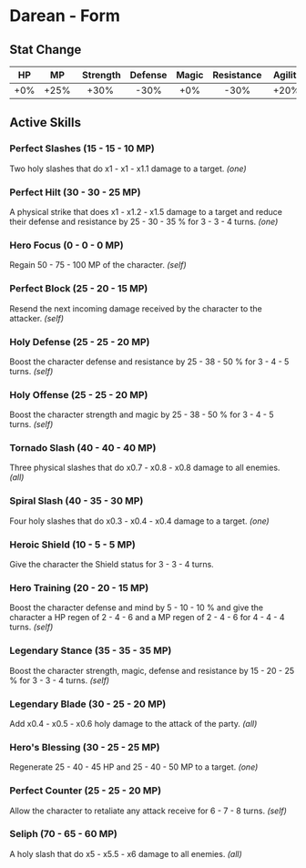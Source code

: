 # Darean - Form

## Stat Change

| HP  | MP   | Strength | Defense | Magic | Resistance | Agility | Accuracy | Crit
|:---:|:----:|:--------:|:-------:|:-----:|:----------:|:-------:|:--------:|:----:
| +0% | +25% | +30%     | -30%    | +0%   | -30%       | +20%    | +0       | +10

## Active Skills

### Perfect Slashes (15 - 15 - 10 MP)

Two holy slashes that do x1 - x1 - x1.1 damage to a target. *(one)*

### Perfect Hilt (30 - 30 - 25 MP)

A physical strike that does x1 - x1.2 - x1.5 damage to a target and reduce their defense and resistance by 25 - 30 - 35 % for 3 - 3 - 4 turns. *(one)*

### Hero Focus (0 - 0 - 0 MP)

Regain 50 - 75 - 100 MP of the character. *(self)*

### Perfect Block (25 - 20 - 15 MP)

Resend the next incoming damage received by the character to the attacker. *(self)*

### Holy Defense (25 - 25 - 20 MP)

Boost the character defense and resistance by 25 - 38 - 50 % for 3 - 4 - 5 turns. *(self)*

### Holy Offense (25 - 25 - 20 MP)

Boost the character strength and magic by 25 - 38 - 50 % for 3 - 4 - 5 turns. *(self)*

### Tornado Slash (40 - 40 - 40 MP)

Three physical slashes that do x0.7 - x0.8 - x0.8 damage to all enemies. *(all)*

### Spiral Slash (40 - 35 - 30 MP)

Four holy slashes that do x0.3 - x0.4 - x0.4 damage to a target. *(one)*

### Heroic Shield (10 - 5 - 5 MP)

Give the character the Shield status for 3 - 3 - 4 turns.

### Hero Training (20 - 20 - 15 MP)

Boost the character defense and mind by 5 - 10 - 10 % and give the character a HP regen of 2 - 4 - 6 and a MP regen of 2 - 4 - 6 for 4 - 4 - 4 turns. *(self)*

### Legendary Stance (35 - 35 - 35 MP)

Boost the character strength, magic, defense and resistance by 15 - 20 - 25 % for 3 - 3 - 4 turns. *(self)*

### Legendary Blade (30 - 25 - 20 MP)

Add x0.4 - x0.5 - x0.6 holy damage to the attack of the party. *(all)*

### Hero's Blessing (30 - 25 - 25 MP)

Regenerate 25 - 40 - 45 HP and 25 - 40 - 50 MP to a target. *(one)*

### Perfect Counter (25 - 25 - 20 MP)

Allow the character to retaliate any attack receive for 6 - 7 - 8 turns. *(self)*

### Seliph (70 - 65 - 60 MP)

A holy slash that do x5 - x5.5 - x6 damage to all enemies. *(all)*
